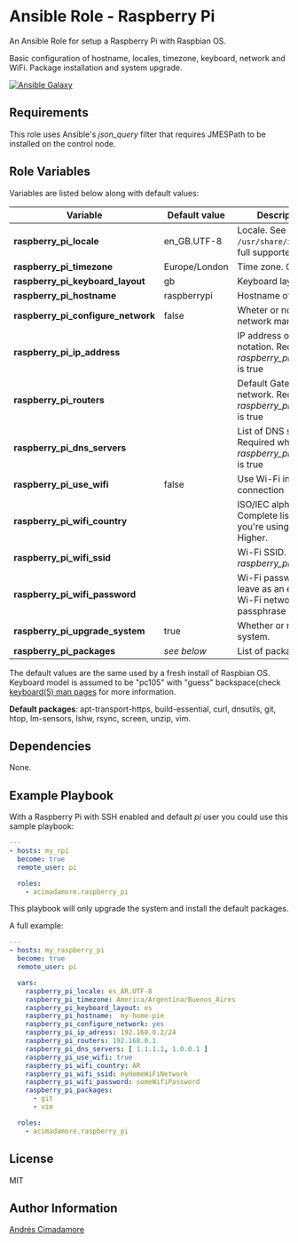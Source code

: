 Ansible Role - Raspberry Pi
===========================

An Ansible Role for setup a Raspberry Pi with Raspbian OS.

Basic configuration of hostname, locales, timezone, keyboard, network and WiFi. Package installation and system upgrade.

[![Ansible Galaxy](https://img.shields.io/badge/ansible--galaxy-raspberry--pi-blue)](https://galaxy.ansible.com/acimadamore/raspberry_pi/)

Requirements
------------

This role uses Ansible's *json\_query* filter that requires JMESPath to be installed on the control node.

Role Variables
--------------

Variables are listed below along with default values:

Variable                          | Default value | Description/Comment
----------------------------------| --------------| -----------
**raspberry_pi_locale**           | en\_GB.UTF-8  | Locale. See `/usr/share/i18n/SUPPORTED` for full supported list
**raspberry_pi_timezone**         | Europe/London | Time zone. Complete list [here](https://en.wikipedia.org/wiki/List_of_tz_database_time_zones#List)
**raspberry_pi_keyboard_layout**  | gb            | Keyboard layout
**raspberry_pi_hostname**         | raspberrypi   | Hostname of your Pi
**raspberry_pi_configure_network**| false         | Wheter or not to configure the network manually
**raspberry_pi_ip_address**       |               | IP address of the Pi. Use CIDR notation. Required when *raspberry_pi_configure_network* is true
**raspberry_pi_routers**          |               | Default Gateaway of the network. Required when *raspberry_pi_configure_network* is true 
**raspberry_pi_dns_servers**      |               | List of DNS servers to use. Required when *raspberry_pi_configure_network* is true
**raspberry_pi_use_wifi**         | false         | Use Wi-Fi instead of wired connection 
**raspberry_pi_wifi_country**     |               | ISO/IEC alpha2 country code. Complete list [here](https://en.wikipedia.org/wiki/ISO_3166-1_alpha-2#Officially_assigned_code_elements). Required if you're using a RPi 3 B+ or Higher.
**raspberry_pi_wifi_ssid**        |               | Wi-Fi SSID. Required when *raspberry_pi_use_wifi* is true
**raspberry_pi_wifi_password**    |               | Wi-Fi password. Do not set or leave as an empty string if the Wi-Fi network doesn't have a passphrase
**raspberry_pi_upgrade_system**   | true          | Whether or not to upgrade the system.
**raspberry_pi_packages**         | _see below_   | List of packages to install

The default values are the same used by a fresh install of Raspbian OS. Keyboard model is assumed to be "pc105" with "guess" backspace(check [keyboard(5) man pages](https://manpages.debian.org/jessie/keyboard-configuration/keyboard.5.en.html) for more information.

**Default packages**: apt-transport-https, build-essential, curl, dnsutils, git, htop, lm-sensors, lshw, rsync, screen, unzip, vim. 

Dependencies
------------

None.

Example Playbook
----------------

With a Raspberry Pi with SSH enabled and default _pi_ user you could use this sample playbook:

```yaml
---
- hosts: my_rpi 
  become: true
  remote_user: pi

  roles:
    - acimadamore.raspberry_pi
```

This playbook will only upgrade the system and install the default packages.

A full example:

```yaml
---
- hosts: my_raspberry_pi
  become: true
  remote_user: pi

  vars:
    raspberry_pi_locale: es_AR.UTF-8
    raspberry_pi_timezone: America/Argentina/Buenos_Aires
    raspberry_pi_keyboard_layout: es
    raspberry_pi_hostname:  my-home-pie
    raspberry_pi_configure_network: yes
    raspberry_pi_ip_adress: 192.168.0.2/24
    raspberry_pi_routers: 192.168.0.1
    raspberry_pi_dns_servers: [ 1.1.1.1, 1.0.0.1 ]
    raspberry_pi_use_wifi: true
    raspberry_pi_wifi_country: AR
    raspberry_pi_wifi_ssid: myHomeWiFiNetwork
    raspberry_pi_wifi_password: someWifiPassword
    raspberry_pi_packages:
      - git
      - vim

  roles:
    - acimadamore.raspberry_pi
```

License
-------

MIT

Author Information
------------------

[Andrés Cimadamore](https://github/acimadamore)

